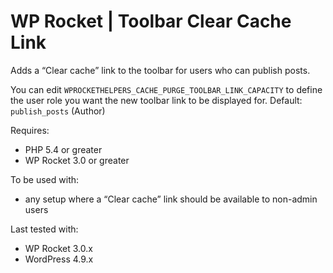 # WP Rocket | Toolbar Clear Cache Link

Adds a “Clear cache” link to the toolbar for users who can publish posts.

You can edit `WPROCKETHELPERS_CACHE_PURGE_TOOLBAR_LINK_CAPACITY` to define the user role you want the new toolbar link to be displayed for. Default: `publish_posts` (Author)

Requires:
* PHP 5.4 or greater
* WP Rocket 3.0 or greater

To be used with:
* any setup where a “Clear cache” link should be available to non-admin users

Last tested with:
* WP Rocket 3.0.x
* WordPress 4.9.x
